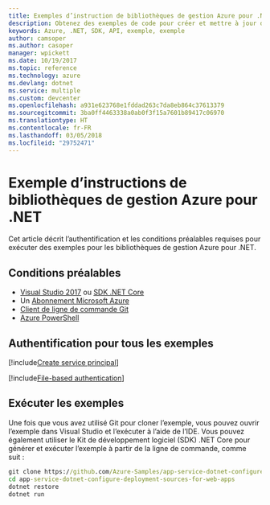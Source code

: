 ```yaml
---
title: Exemples d’instruction de bibliothèques de gestion Azure pour .NET
description: Obtenez des exemples de code pour créer et mettre à jour des ressources à l’aide des bibliothèques de gestion Azure pour .NET.
keywords: Azure, .NET, SDK, API, exemple, exemple
author: camsoper
ms.author: casoper
manager: wpickett
ms.date: 10/19/2017
ms.topic: reference
ms.technology: azure
ms.devlang: dotnet
ms.service: multiple
ms.custom: devcenter
ms.openlocfilehash: a931e623768e1fddad263c7da8eb864c37613379
ms.sourcegitcommit: 3ba0ff4463338a0ab0f3f15a7601b89417c06970
ms.translationtype: HT
ms.contentlocale: fr-FR
ms.lasthandoff: 03/05/2018
ms.locfileid: "29752471"
---
```

# <a name="azure-management-libraries-for-net-sample-instructions"></a>Exemple d’instructions de bibliothèques de gestion Azure pour .NET

Cet article décrit l’authentification et les conditions préalables requises pour exécuter des exemples pour les bibliothèques de gestion Azure pour .NET.

## <a name="prerequisties"></a>Conditions préalables 

* [Visual Studio 2017](https://www.visualstudio.com/vs/) ou [SDK .NET Core](https://www.microsoft.com/net/download/core)
* Un [Abonnement Microsoft Azure](https://azure.microsoft.com/free/)
* [Client de ligne de commande Git](https://git-scm.com/)
* [Azure PowerShell](/powershell/azure/install-azurerm-ps)

## <a name="authentication-for-all-samples"></a>Authentification pour tous les exemples

[!include[Create service principal](includes/create-sp.md)]

[!include[File-based authentication](includes/file-based-auth.md)]

## <a name="running-the-samples"></a>Exécuter les exemples

Une fois que vous avez utilisé Git pour cloner l’exemple, vous pouvez ouvrir l’exemple dans Visual Studio et l’exécuter à l’aide de l’IDE.  Vous pouvez également utiliser le Kit de développement logiciel (SDK) .NET Core pour générer et exécuter l’exemple à partir de la ligne de commande, comme suit :

```cmd
git clone https://github.com/Azure-Samples/app-service-dotnet-configure-deployment-sources-for-web-apps.git
cd app-service-dotnet-configure-deployment-sources-for-web-apps
dotnet restore
dotnet run
```